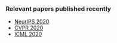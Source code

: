 ### Relevant papers published recently

- [NeurIPS 2020](NeurIPS-2020.md)
- [CVPR 2020](cvpr-2020.md)
- [ICML 2020](icml-2020.md)
